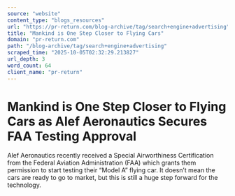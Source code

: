 ```yaml
---
source: "website"
content_type: "blogs_resources"
url: "https://pr-return.com/blog-archive/tag/search+engine+advertising"
title: "Mankind is One Step Closer to Flying Cars"
domain: "pr-return.com"
path: "/blog-archive/tag/search+engine+advertising"
scraped_time: "2025-10-05T02:32:29.213827"
url_depth: 3
word_count: 64
client_name: "pr-return"
---
```


# Mankind is One Step Closer to Flying Cars as Alef Aeronautics Secures FAA Testing Approval

Alef Aeronautics recently received a Special Airworthiness Certification from the Federal Aviation Administration (FAA) which grants them permission to start testing their “Model A” flying car. It doesn’t mean the cars are ready to go to market, but this is still a huge step forward for the technology.